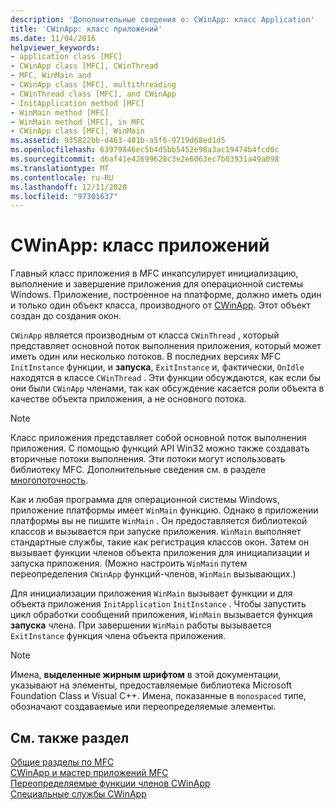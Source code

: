 ```yaml
---
description: 'Дополнительные сведения о: CWinApp: класс Application'
title: 'CWinApp: класс приложений'
ms.date: 11/04/2016
helpviewer_keywords:
- application class [MFC]
- CWinApp class [MFC], CWinThread
- MFC, WinMain and
- CWinApp class [MFC], multithreading
- CWinThread class [MFC], and CWinApp
- InitApplication method [MFC]
- WinMain method [MFC]
- WinMain method [MFC], in MFC
- CWinApp class [MFC], WinMain
ms.assetid: 935822bb-d463-481b-a5f6-9719d68ed1d5
ms.openlocfilehash: 63979846ec5b4d5bb5452e98a3ac19474b4fcd0c
ms.sourcegitcommit: d6af41e42699628c3e2e6063ec7b03931a49a098
ms.translationtype: MT
ms.contentlocale: ru-RU
ms.lasthandoff: 12/11/2020
ms.locfileid: "97301637"
---
```

# <a name="cwinapp-the-application-class"></a>CWinApp: класс приложений

Главный класс приложения в MFC инкапсулирует инициализацию, выполнение и завершение приложения для операционной системы Windows. Приложение, построенное на платформе, должно иметь один и только один объект класса, производного от [CWinApp](reference/cwinapp-class.md). Этот объект создан до создания окон.

`CWinApp` является производным от класса `CWinThread` , который представляет основной поток выполнения приложения, который может иметь один или несколько потоков. В последних версиях MFC `InitInstance` функции, и **запуска**, `ExitInstance` и, фактически, `OnIdle` находятся в классе `CWinThread` . Эти функции обсуждаются, как если бы они были `CWinApp` членами, так как обсуждение касается роли объекта в качестве объекта приложения, а не основного потока.

> [!NOTE]
> Класс приложения представляет собой основной поток выполнения приложения. С помощью функций API Win32 можно также создавать вторичные потоки выполнения. Эти потоки могут использовать библиотеку MFC. Дополнительные сведения см. в разделе [многопоточность](../parallel/multithreading-support-for-older-code-visual-cpp.md).

Как и любая программа для операционной системы Windows, приложение платформы имеет `WinMain` функцию. Однако в приложении платформы вы не пишите `WinMain` . Он предоставляется библиотекой классов и вызывается при запуске приложения. `WinMain` выполняет стандартные службы, такие как регистрация классов окон. Затем он вызывает функции членов объекта приложения для инициализации и запуска приложения. (Можно настроить `WinMain` путем переопределения `CWinApp` функций-членов, `WinMain` вызывающих.)

Для инициализации приложения `WinMain` вызывает функции и для объекта приложения `InitApplication` `InitInstance` . Чтобы запустить цикл обработки сообщений приложения, `WinMain` вызывается функция **запуска** члена. При завершении `WinMain` работы вызывается `ExitInstance` функция члена объекта приложения.

> [!NOTE]
> Имена, **выделенные жирным шрифтом** в этой документации, указывают на элементы, предоставляемые библиотека Microsoft Foundation Class и Visual C++. Имена, показанные в `monospaced` типе, обозначают создаваемые или переопределяемые элементы.

## <a name="see-also"></a>См. также раздел

[Общие разделы по MFC](general-mfc-topics.md)<br/>
[CWinApp и мастер приложений MFC](cwinapp-and-the-mfc-application-wizard.md)<br/>
[Переопределяемые функции членов CWinApp](overridable-cwinapp-member-functions.md)<br/>
[Специальные службы CWinApp](special-cwinapp-services.md)
